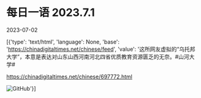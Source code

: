# 每日一语 2023.7.1

2023-07-02

[{'type': 'text/html', 'language': None, 'base': 'https://chinadigitaltimes.net/chinese/feed', 'value': '这所网友虚拟的“乌托邦大学”，本意是表达对山东山西河南河北四省优质教育资源匮乏的无奈。#山河大学#

https://chinadigitaltimes.net/chinese/697772.html

![GitHub](https://chinadigitaltimes.net/chinese/files/2023/07/20230701_dailyquote.png)'}]